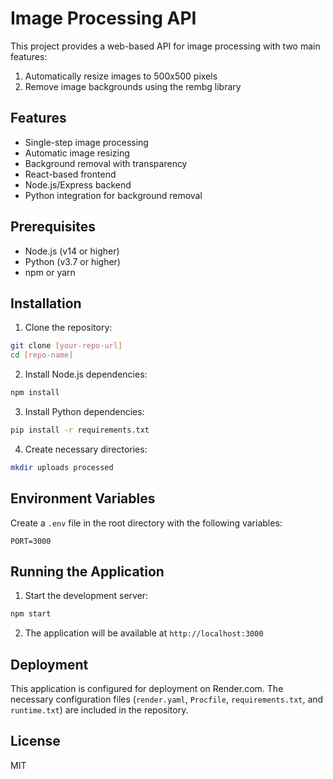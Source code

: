 # Image Processing API

This project provides a web-based API for image processing with two main features:
1. Automatically resize images to 500x500 pixels
2. Remove image backgrounds using the rembg library

## Features

- Single-step image processing
- Automatic image resizing
- Background removal with transparency
- React-based frontend
- Node.js/Express backend
- Python integration for background removal

## Prerequisites

- Node.js (v14 or higher)
- Python (v3.7 or higher)
- npm or yarn

## Installation

1. Clone the repository:
```bash
git clone [your-repo-url]
cd [repo-name]
```

2. Install Node.js dependencies:
```bash
npm install
```

3. Install Python dependencies:
```bash
pip install -r requirements.txt
```

4. Create necessary directories:
```bash
mkdir uploads processed
```

## Environment Variables

Create a `.env` file in the root directory with the following variables:
```
PORT=3000
```

## Running the Application

1. Start the development server:
```bash
npm start
```

2. The application will be available at `http://localhost:3000`

## Deployment

This application is configured for deployment on Render.com. The necessary configuration files (`render.yaml`, `Procfile`, `requirements.txt`, and `runtime.txt`) are included in the repository.

## License

MIT
